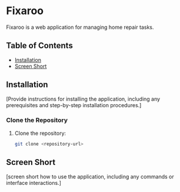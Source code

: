 # Fixaroo

Fixaroo is a web application for managing home repair tasks.

## Table of Contents
- [Installation](#installation)
- [Screen Short](#screenshort)


## Installation

[Provide instructions for installing the application, including any prerequisites and step-by-step installation procedures.]

### Clone the Repository
1. Clone the repository:
   ```bash
   git clone <repository-url>


## Screen Short

[screen short how to use the application, including any commands or interface interactions.]

